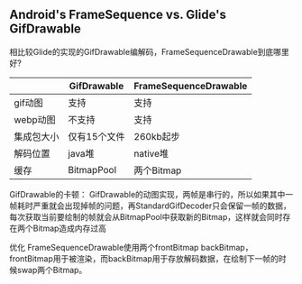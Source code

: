 ## Android's FrameSequence vs. Glide's GifDrawable
相比较Glide的实现的GifDrawable编解码，FrameSequenceDrawable到底哪里好?

| |GifDrawable|FrameSequenceDrawable|
| --- | ---| ---|
gif动图 |支持|支持
webp动图|不支持|支持
集成包大小| 仅有15个文件| 260kb起步
解码位置| java堆| native堆
缓存| BitmapPool| 两个Bitmap


GifDrawable的卡顿：
GifDrawable的动图实现，两帧是串行的，所以如果其中一帧耗时严重就会出现掉帧的问题，再StandardGifDecoder只会保留一帧的数据，
每次获取当前要绘制的帧就会从BitmapPool中获取新的Bitmap，这样就会同时存在两个Bitmap造成内存过高

优化
FrameSequenceDrawable使用两个frontBitmap backBitmap，frontBitmap用于被渲染，而backBitmap用于存放解码数据，在绘制下一帧的时候swap两个Bitmap。


